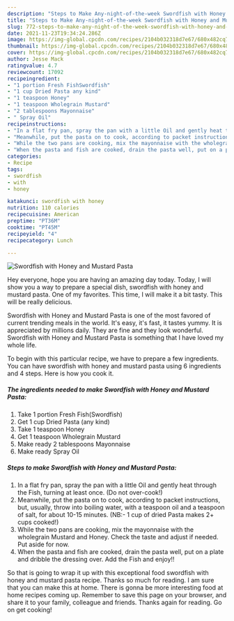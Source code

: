 ```yaml
---
description: "Steps to Make Any-night-of-the-week Swordfish with Honey and Mustard Pasta"
title: "Steps to Make Any-night-of-the-week Swordfish with Honey and Mustard Pasta"
slug: 772-steps-to-make-any-night-of-the-week-swordfish-with-honey-and-mustard-pasta
date: 2021-11-23T19:34:24.286Z
image: https://img-global.cpcdn.com/recipes/2104b032318d7e67/680x482cq70/swordfish-with-honey-and-mustard-pasta-recipe-main-photo.jpg
thumbnail: https://img-global.cpcdn.com/recipes/2104b032318d7e67/680x482cq70/swordfish-with-honey-and-mustard-pasta-recipe-main-photo.jpg
cover: https://img-global.cpcdn.com/recipes/2104b032318d7e67/680x482cq70/swordfish-with-honey-and-mustard-pasta-recipe-main-photo.jpg
author: Jesse Mack
ratingvalue: 4.7
reviewcount: 17092
recipeingredient:
- "1 portion Fresh FishSwordfish"
- "1 cup Dried Pasta any kind"
- "1 teaspoon Honey"
- "1 teaspoon Wholegrain Mustard"
- "2 tablespoons Mayonnaise"
- " Spray Oil"
recipeinstructions:
- "In a flat fry pan, spray the pan with a little Oil and gently heat through the Fish, turning at least once. (Do not over-cook!)"
- "Meanwhile, put the pasta on to cook, according to packet instructions, but, usually, throw into boiling water, with a teaspoon oil and a teaspoon of salt, for about 10-15 minutes. (NB:- 1 cup of dried Pasta makes 2+ cups cooked!)"
- "While the two pans are cooking, mix the mayonnaise with the wholegrain Mustard and Honey. Check the taste and adjust if needed. Put aside for now."
- "When the pasta and fish are cooked, drain the pasta well, put on a plate and dribble the dressing over. Add the Fish and enjoy!!"
categories:
- Recipe
tags:
- swordfish
- with
- honey

katakunci: swordfish with honey 
nutrition: 110 calories
recipecuisine: American
preptime: "PT36M"
cooktime: "PT45M"
recipeyield: "4"
recipecategory: Lunch

---
```



![Swordfish with Honey and Mustard Pasta](https://img-global.cpcdn.com/recipes/2104b032318d7e67/680x482cq70/swordfish-with-honey-and-mustard-pasta-recipe-main-photo.jpg)

Hey everyone, hope you are having an amazing day today. Today, I will show you a way to prepare a special dish, swordfish with honey and mustard pasta. One of my favorites. This time, I will make it a bit tasty. This will be really delicious.



Swordfish with Honey and Mustard Pasta is one of the most favored of current trending meals in the world. It's easy, it's fast, it tastes yummy. It is appreciated by millions daily. They are fine and they look wonderful. Swordfish with Honey and Mustard Pasta is something that I have loved my whole life.


To begin with this particular recipe, we have to prepare a few ingredients. You can have swordfish with honey and mustard pasta using 6 ingredients and 4 steps. Here is how you cook it.

<!--inarticleads1-->

##### The ingredients needed to make Swordfish with Honey and Mustard Pasta:

1. Take 1 portion Fresh Fish(Swordfish)
1. Get 1 cup Dried Pasta (any kind)
1. Take 1 teaspoon Honey
1. Get 1 teaspoon Wholegrain Mustard
1. Make ready 2 tablespoons Mayonnaise
1. Make ready  Spray Oil




<!--inarticleads2-->

##### Steps to make Swordfish with Honey and Mustard Pasta:

1. In a flat fry pan, spray the pan with a little Oil and gently heat through the Fish, turning at least once. (Do not over-cook!)
1. Meanwhile, put the pasta on to cook, according to packet instructions, but, usually, throw into boiling water, with a teaspoon oil and a teaspoon of salt, for about 10-15 minutes. (NB:- 1 cup of dried Pasta makes 2+ cups cooked!)
1. While the two pans are cooking, mix the mayonnaise with the wholegrain Mustard and Honey. Check the taste and adjust if needed. Put aside for now.
1. When the pasta and fish are cooked, drain the pasta well, put on a plate and dribble the dressing over. Add the Fish and enjoy!!




So that is going to wrap it up with this exceptional food swordfish with honey and mustard pasta recipe. Thanks so much for reading. I am sure that you can make this at home. There is gonna be more interesting food at home recipes coming up. Remember to save this page on your browser, and share it to your family, colleague and friends. Thanks again for reading. Go on get cooking!
